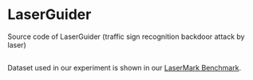 # LaserGuider
Source code of LaserGuider (traffic sign recognition  backdoor attack by laser)

##
Dataset used in our experiment is shown in our [LaserMark Benchmark](https://anonymous.4open.science/r/LaserMark).
